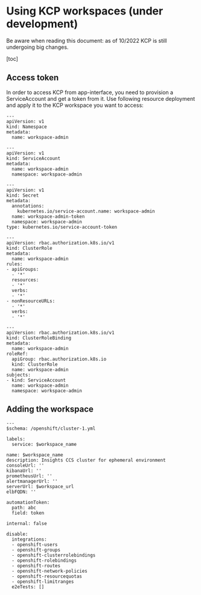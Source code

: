# Using KCP workspaces (under development)

Be aware when reading this document: as of 10/2022 KCP is still undergoing big changes. 


[toc]

## Access token

In order to access KCP from app-interface, you need to provision a ServiceAccount and get a token from it. Use following resource deployment and apply it to the KCP workspace you want to access:

```
---
apiVersion: v1
kind: Namespace
metadata:
  name: workspace-admin

---
apiVersion: v1
kind: ServiceAccount
metadata:
  name: workspace-admin
  namespace: workspace-admin

---
apiVersion: v1
kind: Secret
metadata:
  annotations:
    kubernetes.io/service-account.name: workspace-admin
  name: workspace-admin-token
  namespace: workspace-admin
type: kubernetes.io/service-account-token

---
apiVersion: rbac.authorization.k8s.io/v1
kind: ClusterRole
metadata:
  name: workspace-admin
rules:
- apiGroups:
  - '*'
  resources:
  - '*'
  verbs:
  - '*'
- nonResourceURLs:
  - '*'
  verbs:
  - '*'

---
apiVersion: rbac.authorization.k8s.io/v1
kind: ClusterRoleBinding
metadata:
  name: workspace-admin
roleRef:
  apiGroup: rbac.authorization.k8s.io
  kind: ClusterRole
  name: workspace-admin
subjects:
- kind: ServiceAccount
  name: workspace-admin
  namespace: workspace-admin 
```

## Adding the workspace

```
---
$schema: /openshift/cluster-1.yml

labels:
  service: $workspace_name

name: $workspace_name
description: Insights CCS cluster for ephemeral environment
consoleUrl: ''
kibanaUrl: ''
prometheusUrl: ''
alertmanagerUrl: ''
serverUrl: $workspace_url
elbFQDN: ''

automationToken:
  path: abc
  field: token

internal: false

disable:
  integrations:
  - openshift-users
  - openshift-groups
  - openshift-clusterrolebindings
  - openshift-rolebindings
  - openshift-routes
  - openshift-network-policies
  - openshift-resourcequotas
  - openshift-limitranges
  e2eTests: []
```
